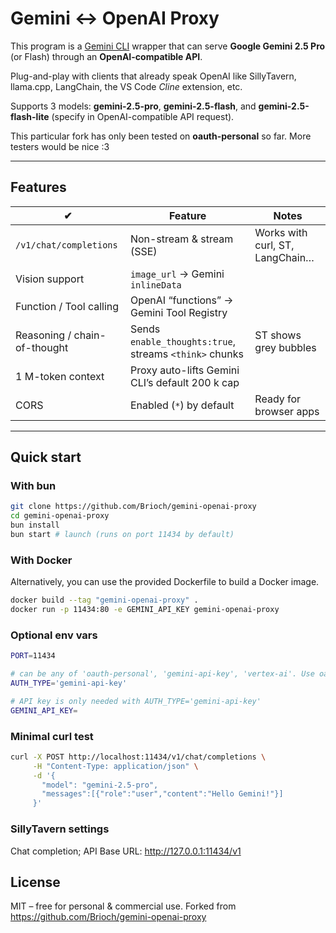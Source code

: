 # Gemini ↔︎ OpenAI Proxy

This program is a [Gemini CLI](https://github.com/google-gemini/gemini-cli) wrapper that can serve **Google Gemini 2.5 Pro** (or Flash) through an **OpenAI-compatible API**.

Plug-and-play with clients that already speak OpenAI like SillyTavern, llama.cpp, LangChain, the VS Code *Cline* extension, etc.

Supports 3 models: **gemini-2.5-pro**, **gemini-2.5-flash**, and **gemini-2.5-flash-lite** (specify in OpenAI-compatible API request).

This particular fork has only been tested on **oauth-personal** so far. More testers would be nice :3

---

## Features

| ✔ | Feature | Notes |
|---|---------|-------|
| `/v1/chat/completions` | Non-stream & stream (SSE) | Works with curl, ST, LangChain… |
| Vision support | `image_url` → Gemini `inlineData` | |
| Function / Tool calling | OpenAI “functions” → Gemini Tool Registry | |
| Reasoning / chain-of-thought | Sends `enable_thoughts:true`, streams `<think>` chunks | ST shows grey bubbles |
| 1 M-token context | Proxy auto-lifts Gemini CLI’s default 200 k cap | |
| CORS | Enabled (`*`) by default | Ready for browser apps |

---

## Quick start

### With bun

```bash
git clone https://github.com/Brioch/gemini-openai-proxy
cd gemini-openai-proxy
bun install
bun start # launch (runs on port 11434 by default)
```

### With Docker

Alternatively, you can use the provided Dockerfile to build a Docker image.

```sh
docker build --tag "gemini-openai-proxy" .
docker run -p 11434:80 -e GEMINI_API_KEY gemini-openai-proxy
```

### Optional env vars

```sh
PORT=11434

# can be any of 'oauth-personal', 'gemini-api-key', 'vertex-ai'. Use oauth-personal for free access to Gemini 2.5 Pro by logging in to a Google account.
AUTH_TYPE='gemini-api-key' 

# API key is only needed with AUTH_TYPE='gemini-api-key'
GEMINI_API_KEY=

```

### Minimal curl test

```bash
curl -X POST http://localhost:11434/v1/chat/completions \
     -H "Content-Type: application/json" \
     -d '{
       "model": "gemini-2.5-pro",
       "messages":[{"role":"user","content":"Hello Gemini!"}]
     }'
```

### SillyTavern settings

Chat completion; API Base URL: <http://127.0.0.1:11434/v1>

## License

MIT – free for personal & commercial use. Forked from <https://github.com/Brioch/gemini-openai-proxy>
